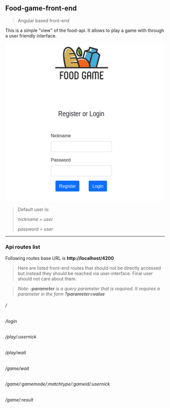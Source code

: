 ## Food-game-front-end

> Angular based front-end

This is a simple "view" of the food-api. It allows to play a game with through a user friendly interface.





![image-20210214112245083](./img/home.png)

> Default user is:
>
> *nickname = user*
>
> *password = user*

---



### Api routes list

Following routes base URL is **http://localhost/4200**



> Here are listed front-end routes that should not be directly accessed but instead they should be reached via user-interface.
> Final user should not care about them.

> *Note: **:parameter** is a query parameter that is required. It requires a parameter in the form **?parameter=value***

###### /

###### /login

###### /play/:usernick

######  /play/wait

######  /game/wait

###### /game/:gamemode/:matchtype/:gameid/:usernick

###### /game/:result





